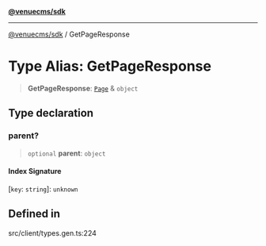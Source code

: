 [**@venuecms/sdk**](../README.md)

***

[@venuecms/sdk](../README.md) / GetPageResponse

# Type Alias: GetPageResponse

> **GetPageResponse**: [`Page`](Page.md) & `object`

## Type declaration

### parent?

> `optional` **parent**: `object`

#### Index Signature

 \[`key`: `string`\]: `unknown`

## Defined in

src/client/types.gen.ts:224
